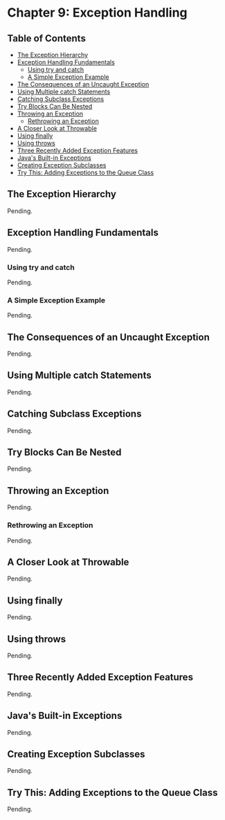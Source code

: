 # Chapter 9: Exception Handling

## Table of Contents
* [The Exception Hierarchy](#the-exception-hierarchy)
* [Exception Handling Fundamentals](#exception-handling-fundamentals)
  * [Using try and catch](#using-try-and-catch)
  * [A Simple Exception Example](#a-simple-exception-example)
* [The Consequences of an Uncaught Exception](#the-consequences-of-an-uncaught-exception)
* [Using Multiple catch Statements](#using-multiple-catch-statements)
* [Catching Subclass Exceptions](#catching-subclass-exceptions)
* [Try Blocks Can Be Nested](#try-blocks-can-be-nested)
* [Throwing an Exception](#throwing-an-exception)
  * [Rethrowing an Exception](#rethrowing-an-exception)
* [A Closer Look at Throwable](#a-closer-look-at-throwable)
* [Using finally](#using-finally)
* [Using throws](#using-throws)
* [Three Recently Added Exception Features](#three-recently-added-exception-features)
* [Java's Built-in Exceptions](#javas-built-in-exceptions)
* [Creating Exception Subclasses](#creating-exception-subclasses)
* [Try This: Adding Exceptions to the Queue Class](#try-this-adding-exceptions-to-the-queue-class)

## The Exception Hierarchy

Pending.

## Exception Handling Fundamentals

Pending.

### Using try and catch

Pending.

### A Simple Exception Example

Pending.

## The Consequences of an Uncaught Exception

Pending.

## Using Multiple catch Statements

Pending.

## Catching Subclass Exceptions

Pending.

## Try Blocks Can Be Nested

Pending.

## Throwing an Exception

Pending.

### Rethrowing an Exception

Pending.

## A Closer Look at Throwable

Pending.

## Using finally

Pending.

## Using throws

Pending.

## Three Recently Added Exception Features

Pending.

## Java's Built-in Exceptions

Pending.

## Creating Exception Subclasses

Pending.

## Try This: Adding Exceptions to the Queue Class

Pending.